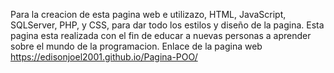 Para la creacion de esta pagina web e utilizazo, HTML, JavaScript, SQLServer, PHP, y CSS, para dar todo los estilos y diseño de la pagina.
Esta pagina esta realizada con el fin de educar a nuevas personas a aprender sobre el mundo de la programacion.
Enlace de la pagina web  https://edisonjoel2001.github.io/Pagina-POO/

